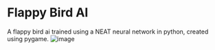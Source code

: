 # Flappy Bird AI
A flappy bird ai trained using a NEAT neural network in python, created using pygame.
![image](https://github.com/user-attachments/assets/afe02a9b-dacf-4a7c-9057-6bb28021df68)
